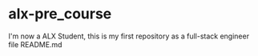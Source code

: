 # alx-pre_course
I'm now a ALX Student, this is my first repository as a full-stack engineer 
file README.md
